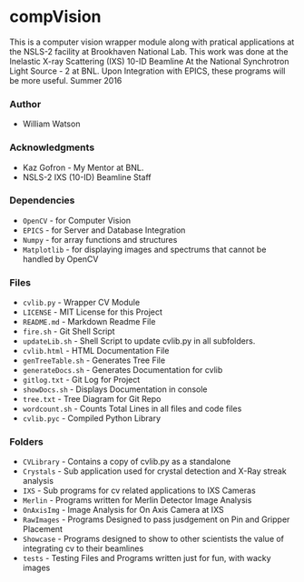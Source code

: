 # compVision
This is a computer vision wrapper module along with pratical applications at the NSLS-2 facility at Brookhaven National Lab.
This work was done at the Inelastic X-ray Scattering (IXS) 10-ID Beamline At the National Synchrotron Light Source - 2 at BNL. Upon Integration with EPICS, these programs will be more useful.
Summer 2016

### Author ###
* William Watson

### Acknowledgments ###
* Kaz Gofron - My Mentor at BNL. 
* NSLS-2 IXS (10-ID) Beamline Staff

### Dependencies ###
* `OpenCV` - for Computer Vision
* `EPICS` - for Server and Database Integration
* `Numpy` - for array functions and structures
* `Matplotlib` - for displaying images and spectrums that cannot be handled by OpenCV

### Files ###
* `cvlib.py` - Wrapper CV Module
* `LICENSE` - MIT License for this Project
* `README.md` - Markdown Readme File
* `fire.sh` - Git Shell Script
* `updateLib.sh` - Shell Script to update cvlib.py in all subfolders.
* `cvlib.html` - HTML Documentation File
* `genTreeTable.sh` - Generates Tree File
* `generateDocs.sh` - Generates Documentation for cvlib
* `gitlog.txt` - Git Log for Project
* `showDocs.sh` - Displays Documentation in console
* `tree.txt` - Tree Diagram for Git Repo
* `wordcount.sh` - Counts Total Lines in all files and code files
* `cvlib.pyc` - Compiled Python Library

### Folders ###
* `CVLibrary` - Contains a copy of cvlib.py as a standalone
* `Crystals` - Sub application used for crystal detection and X-Ray streak analysis
* `IXS` - Sub programs for cv related applications to IXS Cameras
* `Merlin` - Programs written for Merlin Detector Image Analysis
* `OnAxisImg` - Image Analysis for On Axis Camera at IXS
* `RawImages` - Programs Designed to pass jusdgement on Pin and Gripper Placement
* `Showcase` - Programs designed to show to other scientists the value of integrating cv to their beamlines
* `tests` - Testing Files and Programs written just for fun, with wacky images
